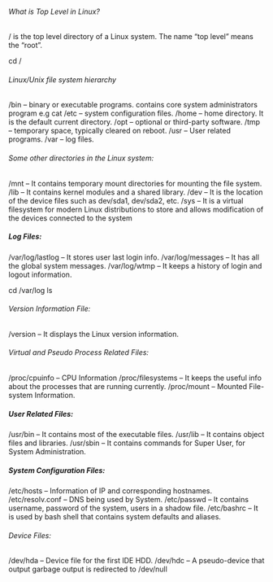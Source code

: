 

###### What is Top Level in Linux?
/ is the top level directory of a Linux system. The name “top level” means the “root”.

cd /


###### Linux/Unix file system hierarchy

/bin – binary or executable programs. contains core system administrators program e.g cat
/etc – system configuration files.
/home – home directory. It is the default current directory.
/opt – optional or third-party software.
/tmp – temporary space, typically cleared on reboot.
/usr – User related programs.
/var – log files.

###### Some other directories in the Linux system:

/mnt – It contains temporary mount directories for mounting the file system.
/lib – It contains kernel modules and a shared library.
/dev – It is the location of the device files such as dev/sda1, dev/sda2, etc.
/sys – It is a virtual filesystem for modern Linux distributions to store and allows modification of the devices connected to the system

##### Log Files:
/var/log/lastlog – It stores user last login info.
/var/log/messages – It has all the global system messages.
/var/log/wtmp – It keeps a history of login and logout information.

cd /var/log
ls

###### Version Information File:
/version – It displays the Linux version information.

###### Virtual and Pseudo Process Related Files:
/proc/cpuinfo – CPU Information
/proc/filesystems – It keeps the useful info about the processes that are running currently.
/proc/mount – Mounted File-system Information.

##### User Related Files:

/usr/bin – It contains most of the executable files.
/usr/lib – It contains object files and libraries.
/usr/sbin – It contains commands for Super User, for System Administration.

##### System Configuration Files:
/etc/hosts – Information of IP and corresponding hostnames.
/etc/resolv.conf – DNS being used by System.
/etc/passwd – It contains username, password of the system, users in a shadow file.
/etc/bashrc – It is used by bash shell that contains system defaults and aliases.

###### Device Files:
/dev/hda – Device file for the first IDE HDD.
/dev/hdc – A pseudo-device that output garbage output is redirected to /dev/null

